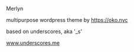 Merlyn

multipurpose wordpress theme by 
https://oko.nyc

based on underscores, aka '_s'

www.underscores.me


